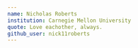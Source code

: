 ```yaml
---
name: Nicholas Roberts
institution: Carnegie Mellon University
quote: Love eachother, always. 
github_user: nick11roberts
---
```


